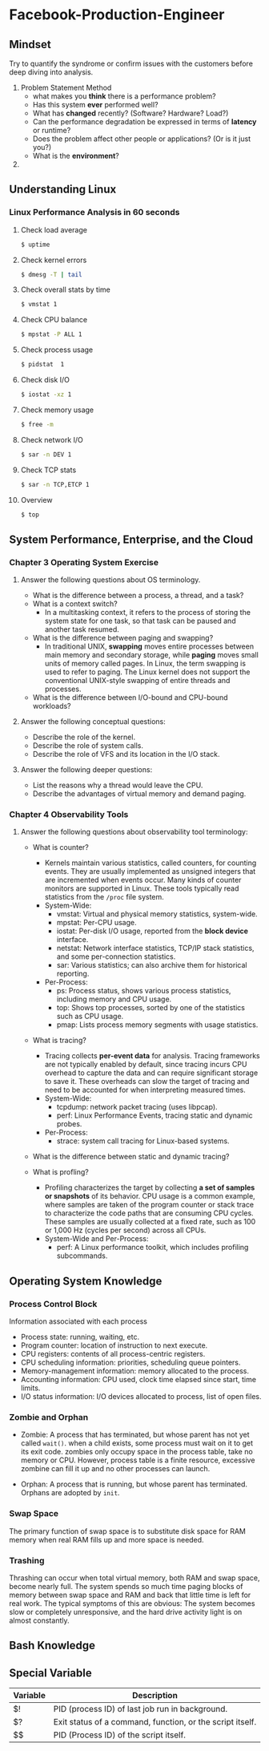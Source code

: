 # Facebook-Production-Engineer

## Mindset
Try to quantify the syndrome or confirm issues with the customers before deep diving into analysis.

1. Problem Statement Method
   - what makes you **think** there is a performance problem?
   - Has this system **ever** performed well?
   - What has **changed** recently? (Software? Hardware? Load?)
   - Can the performance degradation be expressed in terms of **latency** or runtime?
   - Does the problem affect other people or applications? (Or is it just you?)
   - What is the **environment**?
2.


## Understanding Linux
### Linux Performance Analysis in 60 seconds
1. Check load average
   ```sh
   $ uptime
   ```
2. Check kernel errors
   ```sh
   $ dmesg -T | tail
   ```
3. Check overall stats by time
   ```sh
   $ vmstat 1
   ```
4. Check CPU balance
   ```sh
   $ mpstat -P ALL 1
   ```
5. Check process usage
   ```sh
   $ pidstat  1
   ```
6. Check disk I/O
   ```sh
   $ iostat -xz 1
   ```
7. Check memory usage
   ```sh
   $ free -m
   ```
8. Check network I/O
   ```sh
   $ sar -n DEV 1
   ```
9. Check TCP stats
    ```sh
    $ sar -n TCP,ETCP 1
    ```
10. Overview
    ```sh
    $ top
    ```


## System Performance, Enterprise, and the Cloud
### Chapter 3 Operating System Exercise
1. Answer the following questions about OS terminology.
    + What is the difference between a process, a thread, and a task?
    + What is a context switch?
        + In a multitasking context, it refers to the process of storing the system state for one task, so that task can be paused and another task resumed.
    + What is the difference between paging and swapping?
        + In traditional UNIX, **swapping** moves entire processes between main memory and secondary storage, while **paging** moves small units of memory called pages. In Linux, the term swapping is used to refer to paging. The Linux kernel does not support the conventional UNIX-style swapping of entire threads and processes.
    + What is the difference between I/O-bound and CPU-bound workloads?

2. Answer the following conceptual questions:
    + Describe the role of the kernel.
    + Describe the role of system calls.
    + Describe the role of VFS and its location in the I/O stack.

3. Answer the following deeper questions:
    + List the reasons why a thread would leave the CPU.
    + Describe the advantages of virtual memory and demand paging.

### Chapter 4 Observability Tools
1. Answer the following questions about observability tool terminology:
    + What is counter?
        + Kernels maintain various statistics, called counters, for counting events. They are usually implemented as unsigned integers that are incremented when events occur. Many kinds of counter monitors are supported in Linux. These tools typically read statistics from the `/proc` file system.
        + System-Wide:
            + vmstat: Virtual and physical memory statistics, system-wide.
            + mpstat: Per-CPU usage.
            + iostat: Per-disk I/O usage, reported from the **block device** interface.
            + netstat: Network interface statistics, TCP/IP stack statistics, and some per-connection statistics.
            + sar: Various statistics; can also archive them for historical reporting.
        + Per-Process:
            + ps: Process status, shows various process statistics, including memory and CPU usage.
            + top: Shows top processes, sorted by one of the statistics such as CPU usage.
            + pmap: Lists process memory segments with usage statistics.

    + What is tracing?
        + Tracing collects **per-event data** for analysis. Tracing frameworks are not typically enabled by default, since tracing incurs CPU overhead to capture the data and can require significant storage to save it. These overheads can slow the target of tracing and need to be accounted for when interpreting measured times.
        + System-Wide:
            + tcpdump: network packet tracing (uses libpcap).
            + perf: Linux Performance Events, tracing static and dynamic probes.
        + Per-Process:
            + strace: system call tracing for Linux-based systems.

    + What is the difference between static and dynamic tracing?

    + What is profling?
        + Profiling characterizes the target by collecting **a set of samples or snapshots** of its behavior. CPU usage is a common example, where samples are taken of the program counter or stack trace to characterize the code paths that are consuming CPU cycles. These samples are usually collected at a fixed rate, such as 100 or 1,000 Hz (cycles per second) across all CPUs.
        + System-Wide and Per-Process:
            + perf: A Linux performance toolkit, which includes profiling subcommands.

## Operating System Knowledge
### Process Control Block
Information associated with each process
+ Process state: running, waiting, etc.
+ Program counter: location of instruction to next execute.
+ CPU registers: contents of all process-centric registers.
+ CPU scheduling information: priorities, scheduling queue pointers.
+ Memory-management information: memory allocated to the process.
+ Accounting information: CPU used, clock time elapsed since start, time limits.
+ I/O status information: I/O devices allocated to process, list of open files.

### Zombie and Orphan
+ Zombie: A process that has terminated, but whose parent has not yet called `wait()`. when a child exists, some process must wait on it to get its exit code. ​zombies​ only occupy space in the process table, take no memory or CPU. However, process table is a finite resource, excessive zombine can fill it up and no other processes can launch.

+ Orphan: A process that is running, but whose parent has terminated. Orphans are adopted by `init`.

### Swap Space
The primary function of swap space is to substitute disk space for RAM memory when real RAM fills up and more space is needed.

### Trashing
Thrashing can occur when total virtual memory, both RAM and swap space, become nearly full. The system spends so much time paging blocks of memory between swap space and RAM and back that little time is left for real work. The typical symptoms of this are obvious: The system becomes slow or completely unresponsive, and the hard drive activity light is on almost constantly.


## Bash Knowledge
## Special Variable
| Variable | Description |
|---|---|
|$!| PID (process ID) of last job run in background. |
|$?| Exit status of a command, function, or the script itself. |
|$$| PID (Process ID) of the script itself. |
